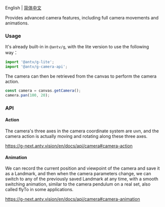 English | [简体中文](./README-zh_CN.md)

Provides advanced camera features, including full camera movements and animations.

### Usage

It's already built-in in `@antv/g`, with the lite version to use the following way：

```js
import '@antv/g-lite';
import '@antv/g-camera-api';
```

The camera can then be retrieved from the canvas to perform the camera action.

```js
const camera = canvas.getCamera();
camera.pan(100, 20);
```

### API

#### Action

The camera's three axes in the camera coordinate system are uvn, and the camera action is actually moving and rotating along these three axes.

<https://g-next.antv.vision/en/docs/api/camera#camera-action>

#### Animation

We can record the current position and viewpoint of the camera and save it as a Landmark, and then when the camera parameters change, we can switch to any of the previously saved Landmark at any time, with a smooth switching animation, similar to the camera pendulum on a real set, also called flyTo in some applications.

<https://g-next.antv.vision/en/docs/api/camera#camera-animation>
